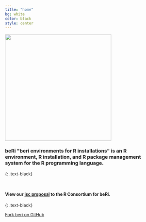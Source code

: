 ```yaml
---
title: "home"
bg: white
color: black
style: center
---
```


<img src="{{ site.site_image }}" style="width: 350px;" />

### beRi "beri environments for R installations" is an R environment, R installation, and R package management system for the R programming language.
{: .text-black}

<br>

#### View our [isc proposal](https://github.com/datasnakes/beri-isc-proposal) to the R Consortium for beRi.
{: .text-black}

<span id="forkongithub">
  <a href="{{ site.source_link }}" class="bg-black">
    Fork beri on GitHub
  </a>
</span>
